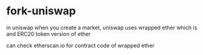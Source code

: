 # fork-uniswap
in uniswap when you create a market, uniswap uses wrapped ether which is and ERC20 token version of ether

can check etherscan.io for contract code of wrapped ether